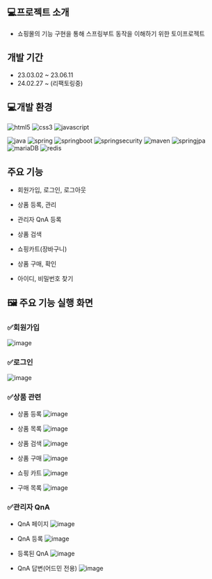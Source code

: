 ## 💻프로젝트 소개
- 쇼핑몰의 기능 구현을 통해 스프링부트 동작을 이해하기 위한 토이프로젝트

## 개발 기간
- 23.03.02 ~ 23.06.11
- 24.02.27 ~ (리팩토링중)

## 💻개발 환경
<p>
  <img alt="html5" src="https://img.shields.io/badge/-HTML5-E34F26?style=flat-square&logo=html5&logoColor=white" />
  <img alt="css3" src="https://img.shields.io/badge/css3-1572B6?style=flat&logo=css3&logoColor=white"/>
  <img alt="javascript" src="https://img.shields.io/badge/Javascript-F7DF1E?style=flat&logo=javascript&logoColor=white"/>
</p>
<p> 
  <img alt="java" src="https://img.shields.io/badge/-java-3A75AF?style=flat-square&logo=java&logoColor=white" />
  <img alt="spring" src="https://img.shields.io/badge/-spring-6DB33F?style=flat-square&logo=spring&logoColor=white" />
  <img alt="springboot" src="https://img.shields.io/badge/-springboot-6DB33F?style=flat-square&logo=springboot&logoColor=white" />
  <img alt="springsecurity" src="https://img.shields.io/badge/-springsecurity-6DB33F?style=flat-square&logo=springsecurity&logoColor=white" />
  <img alt="maven" src="https://img.shields.io/badge/-maven-02303A?style=flat-square&logo=&logoColor=white" />
  <img alt="springjpa" src="https://img.shields.io/badge/-springdatajpa-6DB33F?style=flat-square&logo=springdatajpa&logoColor=white" />
  <img alt="mariaDB" src="https://img.shields.io/badge/-mariaDB-003545?style=flat-square&logo=mariaDB&logoColor=white"> 
  <img alt="redis" src="https://img.shields.io/badge/-redis-003545?style=flat-square&logo=redis&logoColor=white">

</p>

## 주요 기능
- 회원가입, 로그인, 로그아웃

- 상품 등록, 관리

- 관리자 QnA 등록

- 상품 검색

- 쇼핑카트(장바구니)

- 상품 구매, 확인

- 아이디, 비밀번호 찾기


## 🖼️ 주요 기능 실행 화면 

### ✅회원가입
![image](https://github.com/YesJW/toy_shopping/assets/86145775/14a1abb8-c9c7-476c-8806-af1b2d512f41)

### ✅로그인
![image](https://github.com/YesJW/toy_shopping/assets/86145775/cfff3cc3-81f9-46ac-91f1-344c6101c2b1)

### ✅상품 관련

- 상품 등록
![image](https://github.com/YesJW/toy_shopping/assets/86145775/c9643109-a8a0-4017-b4ee-927be88d49bb)

- 상품 목록
![image](https://github.com/YesJW/toy_shopping/assets/86145775/022f4a1b-1b14-4e5b-b3d1-ebac2ae69eb9)

- 상품 검색
![image](https://github.com/YesJW/toy_shopping/assets/86145775/f4cde4f1-f548-4482-b6f4-80a7289ef520)

- 상품 구매
![image](https://github.com/YesJW/toy_shopping/assets/86145775/c68ce733-7055-401d-8bc4-9900f879f97d)

- 쇼핑 카트
![image](https://github.com/YesJW/toy_shopping/assets/86145775/2d3d41a4-b38f-431f-952c-c779319f1597)

- 구매 목록
![image](https://github.com/YesJW/toy_shopping/assets/86145775/a6e54b43-8d1e-4da0-ad50-adca9092dff2)


### ✅관리자 QnA
- QnA 페이지
![image](https://github.com/YesJW/toy_shopping/assets/86145775/234551d6-1e6c-4f43-b06b-6dabf57547a4)

- QnA 등록
![image](https://github.com/YesJW/toy_shopping/assets/86145775/29d3f9d0-efaa-41fd-bd03-b4f7fd01417c)

- 등록된 QnA
![image](https://github.com/YesJW/toy_shopping/assets/86145775/527ef0ca-34cd-4d9e-8038-46e0555dfb20)

- QnA 답변(어드민 전용)
![image](https://github.com/YesJW/toy_shopping/assets/86145775/afb5f736-9d69-4431-a7b1-1e1feed6bc24)
